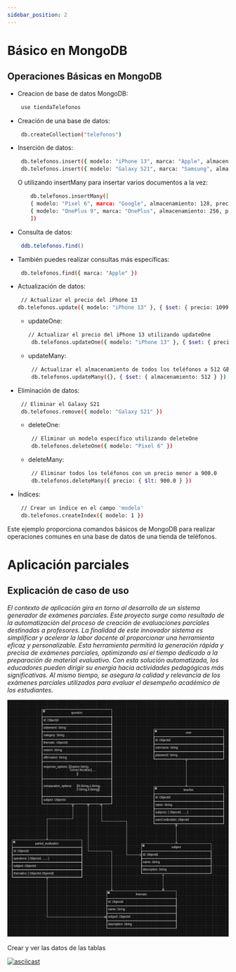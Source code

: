 ```yaml
---
sidebar_position: 2
---
```


# Básico en MongoDB


## Operaciones Básicas en MongoDB


- Creacion de base de datos MongoDB:

    ```bash
     use tiendaTelefonos
    ```

- Creación de una base de datos:

    ```bash
     db.createCollection("telefonos")
    ```

- Inserción de datos:

    ```bash
     db.telefonos.insert({ modelo: "iPhone 13", marca: "Apple", almacenamiento: 128, precio: 999.99 })
     db.telefonos.insert({ modelo: "Galaxy S21", marca: "Samsung", almacenamiento: 256, precio: 899.99 })

    ```

    O utilizando insertMany para insertar varios documentos a la vez:

    ```bash
        db.telefonos.insertMany([
        { modelo: "Pixel 6", marca: "Google", almacenamiento: 128, precio: 799.99 },
        { modelo: "OnePlus 9", marca: "OnePlus", almacenamiento: 256, precio: 899.99 }
        ])
    ```

- Consulta de datos:

    ```bash
     ddb.telefonos.find()

    ```


- También puedes realizar consultas más específicas:

    ```bash
     db.telefonos.find({ marca: "Apple" })
    ```


- Actualización de datos:

    ```bash
     // Actualizar el precio del iPhone 13
    db.telefonos.update({ modelo: "iPhone 13" }, { $set: { precio: 1099.99 } })

    ```

    - updateOne:
        ```bash
        // Actualizar el precio del iPhone 13 utilizando updateOne
         db.telefonos.updateOne({ modelo: "iPhone 13" }, { $set: { precio: 1099.99 } })

        ```

    - updateMany:
        ```bash
         // Actualizar el almacenamiento de todos los teléfonos a 512 GB
         db.telefonos.updateMany({}, { $set: { almacenamiento: 512 } })

        ```

- Eliminación de datos:

    ```bash
     // Eliminar el Galaxy S21
     db.telefonos.remove({ modelo: "Galaxy S21" })

    ```

    - deleteOne: 
        ```bash
         // Eliminar un modelo específico utilizando deleteOne
         db.telefonos.deleteOne({ modelo: "Pixel 6" })

        ```

    - deleteMany: 
        ```bash
         // Eliminar todos los teléfonos con un precio menor a 900.0
         db.telefonos.deleteMany({ precio: { $lt: 900.0 } })

        ```
- Índices:

    ```bash
     // Crear un índice en el campo 'modelo'
     db.telefonos.createIndex({ modelo: 1 })
    ```

Este ejemplo proporciona comandos básicos de MongoDB para realizar operaciones comunes en una base de datos de una tienda de teléfonos.

# Aplicación parciales
## Explicación de caso de uso

*El contexto de aplicación gira en torno al desarrollo de un sistema generador de exámenes parciales. Este proyecto surge como resultado de la automatización del proceso de creación de evaluaciones parciales destinadas a profesores. La finalidad de este innovador sistema es simplificar y acelerar la labor docente al proporcionar una herramienta eficaz y personalizable. Esta herramienta permitirá la generación rápida y precisa de exámenes parciales, optimizando así el tiempo dedicado a la preparación de material evaluativo. Con esta solución automatizada, los educadores pueden dirigir su energía hacia actividades pedagógicas más significativas. Al mismo tiempo, se asegura la calidad y relevancia de los exámenes parciales utilizados para evaluar el desempeño académico de los estudiantes.*


![Partial](./data/diagrama_partial_generator.jpeg)

Crear y ver las datos de las tablas

[![asciicast](https://asciinema.org/a/TzIYA6JzWQOL6lVJmhv4jptNH.svg)](https://asciinema.org/a/TzIYA6JzWQOL6lVJmhv4jptNH)





